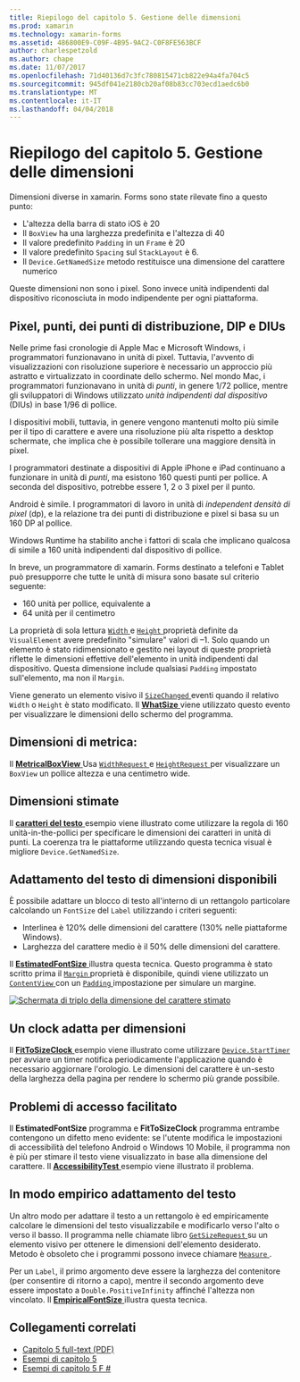 ```yaml
---
title: Riepilogo del capitolo 5. Gestione delle dimensioni
ms.prod: xamarin
ms.technology: xamarin-forms
ms.assetid: 486800E9-C09F-4B95-9AC2-C0F8FE563BCF
author: charlespetzold
ms.author: chape
ms.date: 11/07/2017
ms.openlocfilehash: 71d40136d7c3fc780815471cb822e94a4fa704c5
ms.sourcegitcommit: 945df041e2180cb20af08b83cc703ecd1aedc6b0
ms.translationtype: MT
ms.contentlocale: it-IT
ms.lasthandoff: 04/04/2018
---
```

# <a name="summary-of-chapter-5-dealing-with-sizes"></a>Riepilogo del capitolo 5. Gestione delle dimensioni

Dimensioni diverse in xamarin. Forms sono state rilevate fino a questo punto:

- L'altezza della barra di stato iOS è 20
- Il `BoxView` ha una larghezza predefinita e l'altezza di 40
- Il valore predefinito `Padding` in un `Frame` è 20
- Il valore predefinito `Spacing` sul `StackLayout` è 6.
- Il `Device.GetNamedSize` metodo restituisce una dimensione del carattere numerico

Queste dimensioni non sono i pixel. Sono invece unità indipendenti dal dispositivo riconosciuta in modo indipendente per ogni piattaforma.

## <a name="pixels-points-dps-dips-and-dius"></a>Pixel, punti, dei punti di distribuzione, DIP e DIUs

Nelle prime fasi cronologie di Apple Mac e Microsoft Windows, i programmatori funzionavano in unità di pixel. Tuttavia, l'avvento di visualizzazioni con risoluzione superiore è necessario un approccio più astratto e virtualizzato in coordinate dello schermo. Nel mondo Mac, i programmatori funzionavano in unità di *punti*, in genere 1/72 pollice, mentre gli sviluppatori di Windows utilizzato *unità indipendenti dal dispositivo* (DIUs) in base 1/96 di pollice.

I dispositivi mobili, tuttavia, in genere vengono mantenuti molto più simile per il tipo di carattere e avere una risoluzione più alta rispetto a desktop schermate, che implica che è possibile tollerare una maggiore densità in pixel.

I programmatori destinate a dispositivi di Apple iPhone e iPad continuano a funzionare in unità di *punti*, ma esistono 160 questi punti per pollice. A seconda del dispositivo, potrebbe essere 1, 2 o 3 pixel per il punto.

Android è simile. I programmatori di lavoro in unità di *independent densità di pixel* (dp), e la relazione tra dei punti di distribuzione e pixel si basa su un 160 DP al pollice.

Windows Runtime ha stabilito anche i fattori di scala che implicano qualcosa di simile a 160 unità indipendenti dal dispositivo di pollice.

In breve, un programmatore di xamarin. Forms destinato a telefoni e Tablet può presupporre che tutte le unità di misura sono basate sul criterio seguente:

- 160 unità per pollice, equivalente a
- 64 unità per il centimetro

La proprietà di sola lettura [ `Width` ](https://developer.xamarin.com/api/property/Xamarin.Forms.VisualElement.Width/) e [ `Height` ](https://developer.xamarin.com/api/property/Xamarin.Forms.VisualElement.Height/) proprietà definite da `VisualElement` avere predefinito "simulare" valori di &ndash;1. Solo quando un elemento è stato ridimensionato e gestito nei layout di queste proprietà riflette le dimensioni effettive dell'elemento in unità indipendenti dal dispositivo. Questa dimensione include qualsiasi `Padding` impostato sull'elemento, ma non il `Margin`.

Viene generato un elemento visivo il [ `SizeChanged` ](https://developer.xamarin.com/api/event/Xamarin.Forms.VisualElement.SizeChanged/) eventi quando il relativo `Width` o `Height` è stato modificato. Il [ **WhatSize** ](https://github.com/xamarin/xamarin-forms-book-samples/tree/master/Chapter05/WhatSize) viene utilizzato questo evento per visualizzare le dimensioni dello schermo del programma.

## <a name="metrical-sizes"></a>Dimensioni di metrica:

Il [ **MetricalBoxView** ](https://github.com/xamarin/xamarin-forms-book-samples/tree/master/Chapter05/MetricalBoxView) Usa [ `WidthRequest` ](https://developer.xamarin.com/api/property/Xamarin.Forms.VisualElement.WidthRequest/) e [ `HeightRequest` ](https://developer.xamarin.com/api/property/Xamarin.Forms.VisualElement.HeightRequest/) per visualizzare un `BoxView` un pollice altezza e una centimetro wide.

## <a name="estimated-font-sizes"></a>Dimensioni stimate

Il [ **caratteri del testo** ](https://github.com/xamarin/xamarin-forms-book-samples/tree/master/Chapter05/FontSizes) esempio viene illustrato come utilizzare la regola di 160 unità-in-the-pollici per specificare le dimensioni dei caratteri in unità di punti. La coerenza tra le piattaforme utilizzando questa tecnica visual è migliore `Device.GetNamedSize`.

## <a name="fitting-text-to-available-size"></a>Adattamento del testo di dimensioni disponibili

È possibile adattare un blocco di testo all'interno di un rettangolo particolare calcolando un `FontSize` del `Label` utilizzando i criteri seguenti:

- Interlinea è 120% delle dimensioni del carattere (130% nelle piattaforme Windows).
- Larghezza del carattere medio è il 50% delle dimensioni del carattere.

Il [ **EstimatedFontSize** ](https://github.com/xamarin/xamarin-forms-book-samples/tree/master/Chapter05/EstimatedFontSize) illustra questa tecnica. Questo programma è stato scritto prima il [ `Margin` ](https://developer.xamarin.com/api/property/Xamarin.Forms.View.Margin/) proprietà è disponibile, quindi viene utilizzato un [ `ContentView` ](https://developer.xamarin.com/api/type/Xamarin.Forms.ContentView/) con un [ `Padding` ](https://developer.xamarin.com/api/property/Xamarin.Forms.Layout.Padding/) impostazione per simulare un margine.

[![Schermata di triplo della dimensione del carattere stimato](images/ch05fg07-small.png "testo adatta alle dimensioni disponibili")](images/ch05fg07-large.png#lightbox "testo adatta alle dimensioni disponibili")

## <a name="a-fit-to-size-clock"></a>Un clock adatta per dimensioni

Il [ **FitToSizeClock** ](https://github.com/xamarin/xamarin-forms-book-samples/tree/master/Chapter05/FitToSizeClock) esempio viene illustrato come utilizzare [ `Device.StartTimer` ](https://developer.xamarin.com/api/member/Xamarin.Forms.Device.StartTimer/p/System.TimeSpan/System.Func%7BSystem.Boolean%7D/) per avviare un timer notifica periodicamente l'applicazione quando è necessario aggiornare l'orologio. Le dimensioni del carattere è un-sesto della larghezza della pagina per rendere lo schermo più grande possibile.

## <a name="accessibility-issues"></a>Problemi di accesso facilitato

Il **EstimatedFontSize** programma e **FitToSizeClock** programma entrambe contengono un difetto meno evidente: se l'utente modifica le impostazioni di accessibilità del telefono Android o Windows 10 Mobile, il programma non è più per stimare il testo viene visualizzato in base alla dimensione del carattere. Il [ **AccessibilityTest** ](https://github.com/xamarin/xamarin-forms-book-samples/tree/master/Chapter05/AccessibilityTest) esempio viene illustrato il problema.

## <a name="empirically-fitting-text"></a>In modo empirico adattamento del testo

Un altro modo per adattare il testo a un rettangolo è ed empiricamente calcolare le dimensioni del testo visualizzabile e modificarlo verso l'alto o verso il basso. Il programma nelle chiamate libro [ `GetSizeRequest` ](https://developer.xamarin.com/api/member/Xamarin.Forms.VisualElement.GetSizeRequest/p/System.Double/System.Double/) su un elemento visivo per ottenere le dimensioni dell'elemento desiderato. Metodo è obsoleto che i programmi possono invece chiamare [ `Measure` ](https://developer.xamarin.com/api/member/Xamarin.Forms.VisualElement.Measure/p/System.Double/System.Double/Xamarin.Forms.MeasureFlags/).

Per un `Label`, il primo argomento deve essere la larghezza del contenitore (per consentire di ritorno a capo), mentre il secondo argomento deve essere impostato a `Double.PositiveInfinity` affinché l'altezza non vincolato. Il [ **EmpiricalFontSize** ](https://github.com/xamarin/xamarin-forms-book-samples/tree/master/Chapter05/EmpiricalFontSize) illustra questa tecnica.



## <a name="related-links"></a>Collegamenti correlati

- [Capitolo 5 full-text (PDF)](https://download.xamarin.com/developer/xamarin-forms-book/XamarinFormsBook-Ch05-Apr2016.pdf)
- [Esempi di capitolo 5](https://github.com/xamarin/xamarin-forms-book-samples/tree/master/Chapter05)
- [Esempi di capitolo 5 F #](https://github.com/xamarin/xamarin-forms-book-samples/tree/master/Chapter05/FS)
